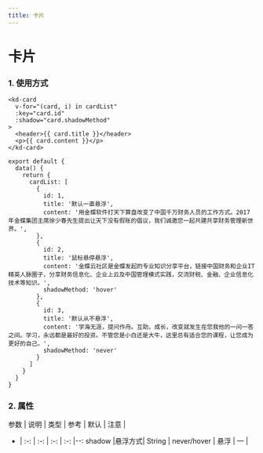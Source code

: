 ```yaml
---
title: 卡片
---
```


# 卡片
<div>
  <kd-card></kd-card>
</div>

### 1. 使用方式
```vue
<kd-card 
  v-for="(card, i) in cardList"
  :key="card.id"
  :shadow="card.shadowMethod"
>
  <header>{{ card.title }}</header>
  <p>{{ card.content }}</p>
</kd-card>

export default {
  data() {
    return {
      cardList: [
        {
          id: 1,
          title: '默认一直悬浮',
          content: '用金蝶软件打天下算盘改变了中国千万财务人员的工作方式。2017年金蝶集团主席徐少春先生提出让天下没有假账的倡议，我们诚邀您一起共建共享财务管理新世界。',
        },
        {
          id: 2,
          title: '鼠标悬停悬浮',
          content: '金蝶云社区是金蝶发起的专业知识分享平台，链接中国财务和企业IT精英人脉圈子，分享财务信息化、企业上云及中国管理模式实践，交流财税、金融、企业信息化技术等知识。',
          shadowMethod: 'hover'
        },
        {
          id: 3,
          title: '默认从不悬浮',
          content: '学海无涯，提问作舟。互助，成长，改变就发生在您我他的一问一答之间。学习，永远都是最好的投资。不管您是小白还是大牛，这里总有适合您的课程，让您成为更好的自己。',
          shadowMethod: 'never'
        }
      ]
    }
  }
}
```
### 2. 属性
参数 | 说明 | 类型 | 参考 | 默认 | 注意 |
- | :-: | :-: | :-: | :-: |--:
shadow |悬浮方式| String | never/hover | 悬浮 | — |
